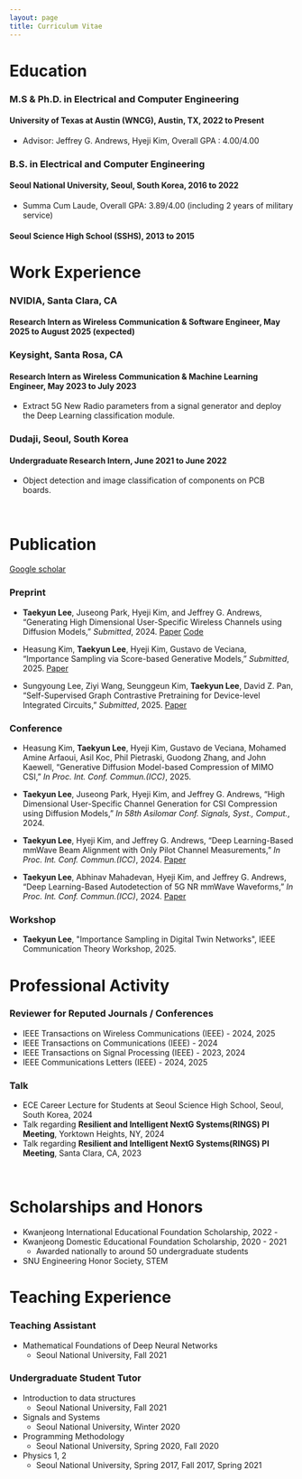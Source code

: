 ```yaml
---
layout: page
title: Curriculum Vitae
---
```



# Education

### M.S & Ph.D. in Electrical and Computer Engineering
#### University of Texas at Austin (WNCG), Austin, TX, 2022 to Present

* Advisor: Jeffrey G. Andrews, Hyeji Kim, Overall GPA : 4.00/4.00

### B.S. in Electrical and Computer Engineering
#### Seoul National University, Seoul, South Korea,	2016 to 2022

* Summa Cum Laude, Overall GPA: 3.89/4.00 (including 2 years of military service)

#### Seoul Science High School (SSHS), 2013 to 2015

# Work Experience

### NVIDIA, Santa Clara, CA
#### Research Intern as Wireless Communication & Software Engineer,	May 2025 to August 2025 (expected)

### Keysight, Santa Rosa, CA
#### Research Intern as Wireless Communication & Machine Learning Engineer,	May 2023 to July 2023

* Extract 5G New Radio parameters from a signal generator and deploy the Deep Learning classification module.

### Dudaji, Seoul, South Korea
#### Undergraduate Research Intern,	June 2021 to June 2022

* Object detection and image classification of components on PCB boards.
  
<br/>

# Publication

[Google scholar](https://scholar.google.com/citations?hl=ko&view_op=list_works&gmla=AC6lMd9r1b2qY7o9tvT95_yapyVXEJ3PV8j6vjoGcCgwl6e9nrUTdU2dduX9yYdDHfk4bNlyvIZ6_2k9LRjfSJnSx13HgLEHynLrbhyHJa1eWwU2-FSRvy80JoNIJbA&user=6xx9P3oAAAAJ)

### Preprint

- **Taekyun Lee**, Juseong Park, Hyeji Kim, and Jeffrey G. Andrews, “Generating High Dimensional User-Specific Wireless Channels using Diffusion Models,” _Submitted_, 2024. [Paper](https://www.arxiv.org/abs/2409.03924) [Code](https://github.com/taekyunl/cDDIM)

- Heasung Kim, **Taekyun Lee**, Hyeji Kim, Gustavo de Veciana, “Importance Sampling via Score-based Generative Models,” _Submitted_, 2025. [Paper](https://www.arxiv.org/abs/2502.04646)

- Sungyoung Lee, Ziyi Wang, Seunggeun Kim, **Taekyun Lee**, David Z. Pan, “Self-Supervised Graph Contrastive Pretraining for Device-level Integrated Circuits,” _Submitted_, 2025. [Paper](https://www.arxiv.org/abs/2502.08949)

### Conference

-  Heasung Kim, **Taekyun Lee**, Hyeji Kim, Gustavo de Veciana, Mohamed Amine Arfaoui, Asil Koc, Phil Pietraski, Guodong Zhang, and John Kaewell, “Generative Diffusion Model-based Compression of MIMO CSI,” _In Proc. Int. Conf. Commun.(ICC)_, 2025.

- **Taekyun Lee**, Juseong Park, Hyeji Kim, and Jeffrey G. Andrews, “High Dimensional User-Specific Channel Generation for CSI
Compression using Diffusion Models,” _In 58th Asilomar Conf. Signals, Syst., Comput._, 2024.

- **Taekyun Lee**, Hyeji Kim, and Jeffrey G. Andrews, “Deep Learning-Based mmWave Beam Alignment with Only Pilot Channel Measurements,” _In Proc. Int. Conf. Commun.(ICC)_, 2024. [Paper](https://ieeexplore.ieee.org/abstract/document/10622318)

- **Taekyun Lee**, Abhinav Mahadevan, Hyeji Kim, and Jeffrey G. Andrews, “Deep Learning-Based Autodetection of 5G NR mmWave Waveforms,” _In Proc. Int. Conf. Commun.(ICC)_, 2024. [Paper](https://ieeexplore.ieee.org/abstract/document/10623118)

### Workshop

- **Taekyun Lee**, "Importance Sampling in Digital Twin Networks", IEEE Communication Theory Workshop, 2025.



# Professional Activity

### Reviewer for Reputed Journals / Conferences

* IEEE Transactions on Wireless Communications (IEEE) - 2024, 2025
* IEEE Transactions on Communications (IEEE) - 2024
* IEEE Transactions on Signal Processing (IEEE) - 2023, 2024
* IEEE Communications Letters (IEEE) - 2024, 2025

### Talk

* ECE Career Lecture for Students at Seoul Science High School, Seoul, South Korea, 2024
* Talk regarding **Resilient and Intelligent NextG Systems(RINGS) PI Meeting**, Yorktown Heights, NY, 2024
* Talk regarding **Resilient and Intelligent NextG Systems(RINGS) PI Meeting**, Santa Clara, CA, 2023


<br/>

# Scholarships and Honors

* Kwanjeong International Educational Foundation Scholarship, 2022 - 
* Kwanjeong Domestic Educational Foundation Scholarship, 2020 - 2021
  * Awarded nationally to around 50 undergraduate students
* SNU Engineering Honor Society, STEM



# Teaching Experience

### Teaching Assistant

* Mathematical Foundations of Deep Neural Networks 
  * Seoul National University, Fall 2021
 
### Undergraduate Student Tutor

* Introduction to data structures 
  * Seoul National University, Fall 2021
* Signals and Systems
  * Seoul National University, Winter 2020
* Programming Methodology
  * Seoul National University, Spring 2020, Fall 2020
* Physics 1, 2
  * Seoul National University, Spring 2017, Fall 2017, Spring 2021

